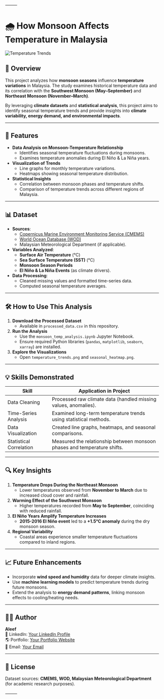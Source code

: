 ⸻



# 🌧️ How Monsoon Affects Temperature in Malaysia  

![Temperature Trends](./assets/temperature-trends.png) <!-- Add a relevant visualization -->

## 📌 Overview  
This project analyzes how **monsoon seasons** influence **temperature variations** in Malaysia. The study examines historical temperature data and its correlation with the **Southwest Monsoon (May–September)** and **Northeast Monsoon (November–March)**.  

By leveraging **climate datasets** and **statistical analysis**, this project aims to identify seasonal temperature trends and provide insights into **climate variability, energy demand, and environmental impacts**.  

---

## 🚀 Features  
- **Data Analysis on Monsoon-Temperature Relationship**  
  - Identifies seasonal temperature fluctuations during monsoons.  
  - Examines temperature anomalies during El Niño & La Niña years.  
- **Visualization of Trends**  
  - Line graphs for monthly temperature variations.  
  - Heatmaps showing seasonal temperature distribution.  
- **Statistical Insights**  
  - Correlation between monsoon phases and temperature shifts.  
  - Comparison of temperature trends across different regions of Malaysia.  

---

## 📊 Dataset  
- **Sources**:  
  - [Copernicus Marine Environment Monitoring Service (CMEMS)](https://marine.copernicus.eu/)  
  - [World Ocean Database (WOD)](https://www.ncei.noaa.gov/products/world-ocean-database)  
  - Malaysian Meteorological Department (if applicable).  
- **Variables Analyzed**:  
  - **Surface Air Temperature** (°C)  
  - **Sea Surface Temperature (SST)** (°C)  
  - **Monsoon Season Periods**  
  - **El Niño & La Niña Events** (as climate drivers).  
- **Data Processing**:  
  - Cleaned missing values and formatted time-series data.  
  - Computed seasonal temperature averages.  

---

## 🛠️ How to Use This Analysis  
1. **Download the Processed Dataset**  
   - Available in `processed_data.csv` in this repository.  
2. **Run the Analysis**  
   - Use the `monsoon_temp_analysis.ipynb` Jupyter Notebook.  
   - Ensure required Python libraries (`pandas`, `matplotlib`, `seaborn`, `xarray`) are installed.  
3. **Explore the Visualizations**  
   - Open `temperature_trends.png` and `seasonal_heatmap.png`.  

---

## 💡 Skills Demonstrated  
| **Skill**               | **Application in Project**                                       |  
|-------------------------|----------------------------------------------------------------|  
| Data Cleaning           | Processed raw climate data (handled missing values, anomalies). |  
| Time-Series Analysis    | Examined long-term temperature trends using statistical methods. |  
| Data Visualization      | Created line graphs, heatmaps, and seasonal comparisons.       |  
| Statistical Correlation | Measured the relationship between monsoon phases and temperature shifts. |  

---

## 🔍 Key Insights  
1. **Temperature Drops During the Northeast Monsoon**  
   - Lower temperatures observed from **November to March** due to increased cloud cover and rainfall.  
2. **Warming Effect of the Southwest Monsoon**  
   - Higher temperatures recorded from **May to September**, coinciding with reduced rainfall.  
3. **El Niño Years Amplify Temperature Increases**  
   - **2015-2016 El Niño event** led to a **+1.5°C anomaly** during the dry monsoon season.  
4. **Regional Variability**  
   - Coastal areas experience smaller temperature fluctuations compared to inland regions.  

---

## 📈 Future Enhancements  
- Incorporate **wind speed and humidity** data for deeper climate insights.  
- Use **machine learning models** to predict temperature trends during future monsoons.  
- Extend the analysis to **energy demand patterns**, linking monsoon effects to cooling/heating needs.  

---

## 👨‍💻 Author  
**Aleef**  
📍 LinkedIn: [Your LinkedIn Profile]()  
🌎 Portfolio: [Your Portfolio Website]()  
📧 Email: [Your Email](mailto:your@email.com)  

---

## 📜 License  
Dataset sources: **CMEMS, WOD, Malaysian Meteorological Department** (for academic research purposes).  

⸻
